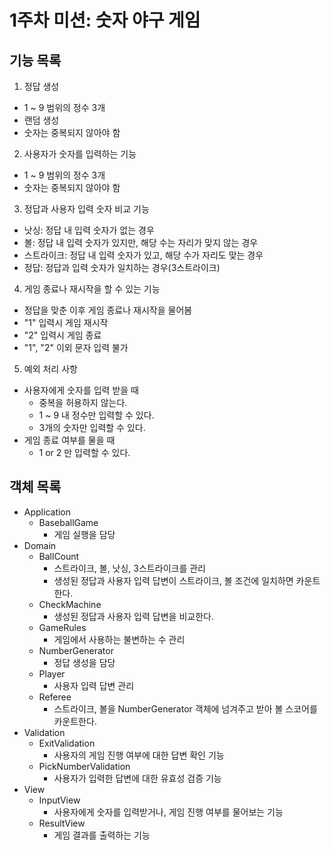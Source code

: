 # 1주차 미션: 숫자 야구 게임
## 기능 목록
1. 정답 생성
* 1 ~ 9 범위의 정수 3개
* 랜덤 생성
* 숫자는 중복되지 않아야 함

2. 사용자가 숫자를 입력하는 기능
* 1 ~ 9 범위의 정수 3개
* 숫자는 중복되지 않아야 함

3. 정답과 사용자 입력 숫자 비교 기능
* 낫싱: 정답 내 입력 숫자가 없는 경우
* 볼: 정답 내 입력 숫자가 있지만, 해당 수는 자리가 맞지 않는 경우
* 스트라이크: 정답 내 입력 숫자가 있고, 해당 수가 자리도 맞는 경우
* 정답: 정답과 입력 숫자가 일치하는 경우(3스트라이크)

4. 게임 종료나 재시작을 할 수 있는 기능
* 정답을 맞춘 이후 게임 종료나 재시작을 물어봄
* "1" 입력시 게임 재시작
* "2" 입력시 게임 종료
* "1", "2" 이외 문자 입력 불가

5. 예외 처리 사항
* 사용자에게 숫자를 입력 받을 때
  * 중복을 허용하지 않는다.
  * 1 ~ 9 내 정수만 입력할 수 있다.
  * 3개의 숫자만 입력할 수 있다.
* 게임 종료 여부를 물을 때
  * 1 or 2 만 입력할 수 있다.

## 객체 목록
* Application
  * BaseballGame
    * 게임 실행을 담당
* Domain
  * BallCount
    * 스트라이크, 볼, 낫싱, 3스트라이크를 관리
    * 생성된 정답과 사용자 입력 답변이 스트라이크, 볼 조건에 일치하면 카운트한다.
  * CheckMachine
    * 생성된 정답과 사용자 입력 답변을 비교한다.
  * GameRules
    * 게임에서 사용하는 불변하는 수 관리
  * NumberGenerator
    * 정답 생성을 담당
  * Player
    * 사용자 입력 답변 관리
  * Referee
    * 스트라이크, 볼을 NumberGenerator 객체에 넘겨주고 받아 볼 스코어를 카운트한다.
* Validation
  * ExitValidation
    * 사용자의 게임 진행 여부에 대한 답변 확인 기능
  * PickNumberValidation
    * 사용자가 입력한 답변에 대한 유효성 검증 기능
* View
  * InputView
    * 사용자에게 숫자를 입력받거나, 게임 진행 여부를 물어보는 기능
  * ResultView
    * 게임 결과를 출력하는 기능